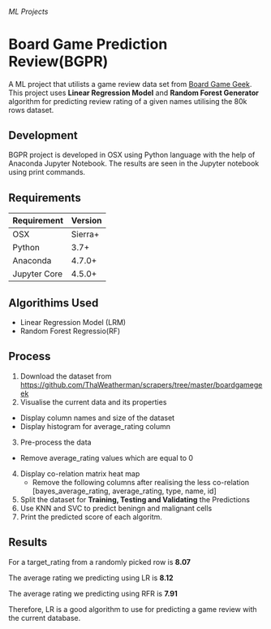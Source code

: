 ###### ML Projects
# Board Game Prediction Review(BGPR)
A ML project  that utilists a game review data set from [Board Game Geek](https://github.com/ThaWeatherman/scrapers/tree/master/boardgamegeek).
This project uses **Linear Regression Model**  and **Random Forest Generator** algorithm for predicting review rating of a given names utilising the 80k rows dataset.


## Development
BGPR project is developed in OSX using Python language with the help of Anaconda Jupyter Notebook.
The results are seen in the Jupyter notebook using print commands. 
## Requirements
| Requirement  |  Version |
|--|--|
| OSX | Sierra+  |
| Python | 3.7+  |
| Anaconda | 4.7.0+  |
| Jupyter Core | 4.5.0+  |

## Algorithims Used
- Linear Regression Model (LRM)
- Random Forest Regressio(RF)

## Process  

1. Download the dataset from https://github.com/ThaWeatherman/scrapers/tree/master/boardgamegeek
2. Visualise the current data and its properties
  - Display column names and size of the dataset
  - Display histogram for average_rating column
3. Pre-process the data
  - Remove average_rating values which are equal to 0
4. Display co-relation matrix heat map
    - Remove the following columns after realising the less co-relation
      [bayes_average_rating, average_rating, type, name, id]
5. Split the dataset for **Training, Testing and Validating** the Predictions
6. Use KNN and SVC to predict beningn and malignant cells
7. Print the predicted score of each algoritm.


## Results
For a target_rating from a randomly picked row is **8.07**

The average rating we predicting using LR is **8.12**

The average rating we predicting using RFR is **7.91**


Therefore, LR is a good algorithm to use for predicting a game review with the current database.
